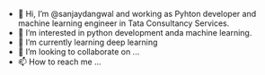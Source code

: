 - 👋 Hi, I’m @sanjaydangwal and working as Pyhton developer and machine learning engineer in Tata Consultancy Services.
- 👀 I’m interested in python development anda machine learning. 
- 🌱 I’m currently learning deep learning
- 💞️ I’m looking to collaborate on ...
- 📫 How to reach me ...

<!---
sanjaydangwal/sanjaydangwal is a ✨ special ✨ repository because its `README.md` (this file) appears on your GitHub profile.
You can click the Preview link to take a look at your changes.
--->
